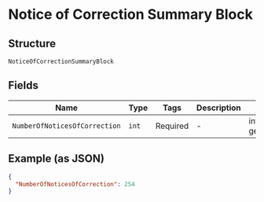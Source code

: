 
# Notice of Correction Summary Block

## Structure

`NoticeOfCorrectionSummaryBlock`

## Fields

| Name | Type | Tags | Description | Getter | Setter |
|  --- | --- | --- | --- | --- | --- |
| `NumberOfNoticesOfCorrection` | `int` | Required | - | int getNumberOfNoticesOfCorrection() | setNumberOfNoticesOfCorrection(int numberOfNoticesOfCorrection) |

## Example (as JSON)

```json
{
  "NumberOfNoticesOfCorrection": 254
}
```

